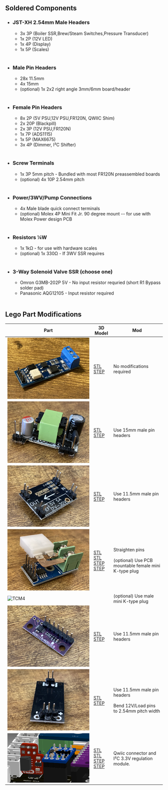 ## Soldered Components

- ### JST-XH 2.54mm Male Headers
    - 3x 3P (Boiler SSR,Brew/Steam Switches,Pressure Transducer)
    - 1x 2P (12V LED)
    - 1x 4P (Display)
    - 1x 5P (Scales)
    
    <br>
- ### Male Pin Headers
    - 28x 11.5mm
    - 4x 15mm
    - (optional) 1x 2x2 right angle 3mm/6mm board/header

    <br>
- ### Female Pin Headers
    - 8x 2P (5V PSU,12V PSU,FR120N, QWIIC Shim)
    - 2x 20P (Blackpill)
    - 2x 3P (12V PSU,FR120N)
    - 1x 7P (ADS1115)
    - 1x 5P (MAX6675)
    - 3x 4P (Dimmer, I²C Shifter)

    <br>
- ### Screw Terminals
    - 1x 3P 5mm pitch - Bundled with most FR120N preassembled boards
    - (optional) 4x 10P 2.54mm pitch

    <br>
- ### Power/3WV/Pump Connections
    - 4x Male blade quick connect terminals
    - (optional) Molex 4P Mini Fit Jr. 90 degree mount -- for use with Molex Power design PCB

    <br>
- ### Resistors ¼W
    - 1x 1kΩ - for use with hardware scales
    - (optional) 1x 330Ω - If 3WV SSR requires

    <br>
- ### 3-Way Solenoid Valve SSR (choose one)
    - Omron G3MB-202P 5V - No input resistor requried (short R1 Bypass solder pad)
    - Panasonic AQG12105 - Input resistor required

    <br>

## Lego Part Modifications
Part|3D Model|Mod
---|---|---
![Dimmer](/Parts/Images/DIMMER.JPG "Dimmer")|[STL](/Parts/Images/STL/RDDimmer.stl "Dimmer") <br> [STEP](/Parts/Images/STEP/RDDimmer.step "Dimmer")|No modifications required
![12V PSU](/Parts/Images/12VPSU.JPG "12V PSU")|[STL](/Parts/Images/STL/12V1APSU.stl "12VPSU") <br> [STEP](/Parts/Images/STEP/12V1APSU.step "12VPSU")|Use 15mm male pin headers
![5V PSU](/Parts/Images/5VPSU.JPG "5V PSU")|[STL](/Parts/Images/STL/SY8205.stl "5VPSU") <br> [STEP](/Parts/Images/STEP/SY8205.step "5VPSU")|Use 11.5mm male pin headers
![MAX6675](/Parts/Images/MAX6675.JPG "MAX6675")|[STL](/Parts/Images/STL/MAX6675.stl "MAX6675") [STL](/Parts/Images/STL/KPlugPCBMount.stl "KPLUG")<br> [STEP](/Parts/Images/STEP/MAX6675BB.step "MAX6675") [STEP](/Parts/Images/STEP/KPlugPCBMount.step "KPLUG")|Straighten pins<br><br>(optional) Use PCB mountable female mini K-type plug
![TCM4](/Parts/Images/TCM4.JPG "TC Sensor - M4")||(optional) Use male mini K-type plug
![ADS1115](/Parts/Images/ADS1115.JPG "ADS1115")|[STL](/Parts/Images/STL/ADS1115.stl "ADS1115") <br> [STEP](/Parts/Images/STEP/ADS1115BB.step "ADS1115")|Use 11.5mm male pin headers
![FR120N](/Parts/Images/FR120N.JPG "FR120N")|[STL](/Parts/Images/STL/MosfetBoard.stl "FR120N") <br> [STEP](/Parts/Images/STEP/MosfetBoard.step "FR120N")|Use 11.5mm male pin headers<br><br>Bend 12V/Load pins to 2.54mm pitch width
![QWIIC SHIM](/Parts/Images/QWIIC_Shim_Module2.png "QWIIC SHIM")|[STL](/Parts/Images/STL/LevelConverter.stl "Level Shifter") [STL](/Parts/Images/STL/QWIICShim.stl "QWIIC Shim") <br> [STEP](/Parts/Images/STEP/LevelConverter.step "Level Shifter") [STEP](/Parts/Images/STEP/QWIIC%20SHIM.step "QWIIC Shim")|  Qwiic connector and I²C 3.3V regulation module.
